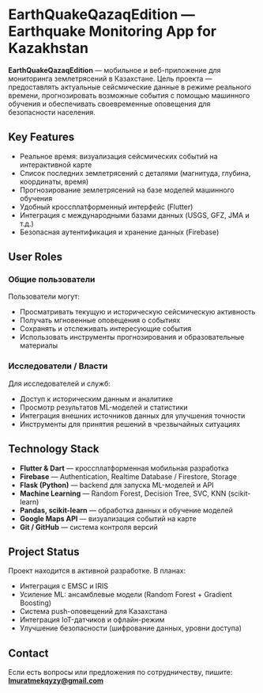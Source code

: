 
# EarthQuakeQazaqEdition — Earthquake Monitoring App for Kazakhstan

**EarthQuakeQazaqEdition** — мобильное и веб-приложение для мониторинга землетрясений в Казахстане. Цель проекта — предоставлять актуальные сейсмические данные в режиме реального времени, прогнозировать возможные события с помощью машинного обучения и обеспечивать своевременные оповещения для безопасности населения.

## Key Features

- Реальное время: визуализация сейсмических событий на интерактивной карте  
- Список последних землетрясений с деталями (магнитуда, глубина, координаты, время)  
- Прогнозирование землетрясений на базе моделей машинного обучения  
- Удобный кроссплатформенный интерфейс (Flutter)  
- Интеграция с международными базами данных (USGS, GFZ, JMA и т.д.)  
- Безопасная аутентификация и хранение данных (Firebase)

## User Roles

### Общие пользователи
Пользователи могут:
- Просматривать текущую и историческую сейсмическую активность
- Получать мгновенные оповещения о событиях
- Сохранять и отслеживать интересующие события
- Использовать инструменты прогнозирования и образовательные материалы

### Исследователи / Власти
Для исследователей и служб:
- Доступ к историческим данным и аналитике
- Просмотр результатов ML-моделей и статистики
- Интеграция внешних источников данных для улучшения точности
- Инструменты для принятия решений в чрезвычайных ситуациях

## Technology Stack

- **Flutter & Dart** — кроссплатформенная мобильная разработка  
- **Firebase** — Authentication, Realtime Database / Firestore, Storage  
- **Flask (Python)** — backend для запуска ML-моделей и API  
- **Machine Learning** — Random Forest, Decision Tree, SVC, KNN (scikit-learn)  
- **Pandas, scikit-learn** — обработка данных и обучение моделей  
- **Google Maps API** — визуализация событий на карте  
- **Git / GitHub** — система контроля версий

## Project Status

Проект находится в активной разработке. В планах:
- Интеграция с EMSC и IRIS  
- Усиление ML: ансамблевые модели (Random Forest + Gradient Boosting)  
- Система push-оповещений для Казахстана  
- Интеграция IoT-датчиков и офлайн-режим  
- Улучшение безопасности (шифрование данных, уровни доступа)

## Contact

Если есть вопросы или предложения по сотрудничеству, пишите:  
**lmuratmekqyzy@gmail.com**
